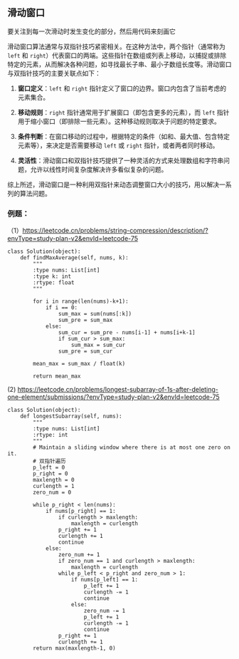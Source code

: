 ## 滑动窗口

要关注到每一次滑动时发生变化的部分，然后用代码来刻画它

滑动窗口算法通常与双指针技巧紧密相关。在这种方法中，两个指针（通常称为 `left` 和 `right`）代表窗口的两端。这些指针在数组或列表上移动，以捕捉或排除特定的元素，从而解决各种问题，如寻找最长子串、最小子数组长度等。滑动窗口与双指针技巧的主要关联点如下：

1. **窗口定义**：`left` 和 `right` 指针定义了窗口的边界。窗口内包含了当前考虑的元素集合。

2. **移动规则**：`right` 指针通常用于扩展窗口（即包含更多的元素），而 `left` 指针用于缩小窗口（即排除一些元素）。这种移动规则取决于问题的特定要求。

3. **条件判断**：在窗口移动的过程中，根据特定的条件（如和、最大值、包含特定元素等），来决定是否需要移动 `left` 或 `right` 指针，或者两者同时移动。

4. **灵活性**：滑动窗口和双指针技巧提供了一种灵活的方式来处理数组和字符串问题，允许以线性时间复杂度解决许多看似复杂的问题。

综上所述，滑动窗口是一种利用双指针来动态调整窗口大小的技巧，用以解决一系列的算法问题。


### 例题：
（1）https://leetcode.cn/problems/string-compression/description/?envType=study-plan-v2&envId=leetcode-75

```shell
class Solution(object):
    def findMaxAverage(self, nums, k):
        """
        :type nums: List[int]
        :type k: int
        :rtype: float
        """
        
        for i in range(len(nums)-k+1):
            if i == 0:
                sum_max = sum(nums[:k])
                sum_pre = sum_max
            else:
                sum_cur = sum_pre - nums[i-1] + nums[i+k-1]
                if sum_cur > sum_max:
                    sum_max = sum_cur
                sum_pre = sum_cur
        
        mean_max = sum_max / float(k)

        return mean_max
```

(2) https://leetcode.cn/problems/longest-subarray-of-1s-after-deleting-one-element/submissions/?envType=study-plan-v2&envId=leetcode-75

```shell
class Solution(object):
    def longestSubarray(self, nums):
        """
        :type nums: List[int]
        :rtype: int
        """
        # Maintain a sliding window where there is at most one zero on it.
        # 双指针遍历
        p_left = 0
        p_right = 0
        maxlength = 0
        curlength = 1
        zero_num = 0

        while p_right < len(nums):
            if nums[p_right] == 1:
                if curlength > maxlength:
                    maxlength = curlength
                p_right += 1
                curlength += 1
                continue
            else:
                zero_num += 1
                if zero_num == 1 and curlength > maxlength:
                    maxlength = curlength
                while p_left < p_right and zero_num > 1:
                    if nums[p_left] == 1:
                        p_left += 1
                        curlength -= 1
                        continue
                    else:
                        zero_num -= 1
                        p_left += 1
                        curlength -= 1
                        continue
                p_right += 1
                curlength += 1
        return max(maxlength-1, 0)
```